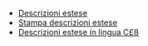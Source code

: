 - [Descrizioni estese](Sorgenti/OJ/PGM/C£LIN0G)
- [Stampa descrizioni estese](Sorgenti/OJ/PGM/C£LIN0S)
- [Descrizioni estese in lingua C£8](Sorgenti/OJ/PGM/TSTC£8)
